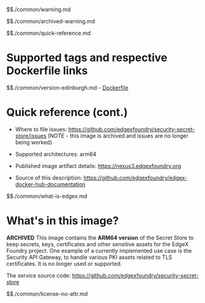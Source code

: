 $$./common/warning.md

$$./common/archived-warning.md

$$./common/quick-reference.md

# Supported tags and respective Dockerfile links

$$./common/version-edinburgh.md
        - [Dockerfile](https://github.com/edgexfoundry/security-secret-store/blob/edinburgh/Dockerfile.vault)

# Quick reference (cont.)

- Where to file issues: https://github.com/edgexfoundry/security-secret-store/issues (NOTE - this image is archived and issues are no longer being worked)

- Supported architectures: arm64

- Published image artifact details: https://nexus3.edgexfoundry.org

- Source of this description: https://github.com/edgexfoundry/edgex-docker-hub-documentation

$$./common/what-is-edgex.md

# What's in this image?

**ARCHIVED**
This image contains the **ARM64 version** of the Secret Store to keep secrets, keys, certificates and other sensitive assets for the EdgeX Foundry project. One example of a currently implemented use case is the Security API Gateway, to handle various PKI assets related to TLS certificates.  It is no longer used or supported.

The service source code: https://github.com/edgexfoundry/security-secret-store

$$./common/license-no-attr.md
